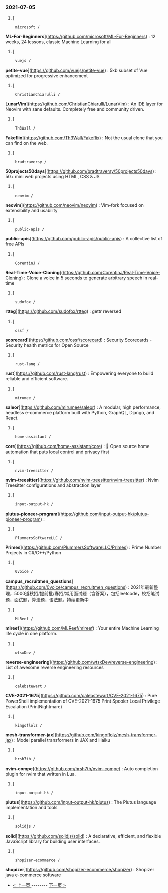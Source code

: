 ### 2021-07-05 
1. [
    

        microsoft /
**ML-For-Beginners**](https://github.com/microsoft/ML-For-Beginners) : 12 weeks, 24 lessons, classic Machine Learning for all
1. [
    

        vuejs /
**petite-vue**](https://github.com/vuejs/petite-vue) : 5kb subset of Vue optimized for progressive enhancement
1. [
    

        ChristianChiarulli /
**LunarVim**](https://github.com/ChristianChiarulli/LunarVim) : An IDE layer for Neovim with sane defaults. Completely free and community driven.
1. [
    

        Th3Wall /
**Fakeflix**](https://github.com/Th3Wall/Fakeflix) : Not the usual clone that you can find on the web.
1. [
    

        bradtraversy /
**50projects50days**](https://github.com/bradtraversy/50projects50days) : 50+ mini web projects using HTML, CSS & JS
1. [
    

        neovim /
**neovim**](https://github.com/neovim/neovim) : Vim-fork focused on extensibility and usability
1. [
    

        public-apis /
**public-apis**](https://github.com/public-apis/public-apis) : A collective list of free APIs
1. [
    

        CorentinJ /
**Real-Time-Voice-Cloning**](https://github.com/CorentinJ/Real-Time-Voice-Cloning) : Clone a voice in 5 seconds to generate arbitrary speech in real-time
1. [
    

        sudofox /
**rtteg**](https://github.com/sudofox/rtteg) : gettr reversed
1. [
    

        ossf /
**scorecard**](https://github.com/ossf/scorecard) : Security Scorecards - Security health metrics for Open Source
1. [
    

        rust-lang /
**rust**](https://github.com/rust-lang/rust) : Empowering everyone to build reliable and efficient software.
1. [
    

        mirumee /
**saleor**](https://github.com/mirumee/saleor) : A modular, high performance, headless e-commerce platform built with Python, GraphQL, Django, and React.
1. [
    

        home-assistant /
**core**](https://github.com/home-assistant/core) : 🏡 Open source home automation that puts local control and privacy first
1. [
    

        nvim-treesitter /
**nvim-treesitter**](https://github.com/nvim-treesitter/nvim-treesitter) : Nvim Treesitter configurations and abstraction layer
1. [
    

        input-output-hk /
**plutus-pioneer-program**](https://github.com/input-output-hk/plutus-pioneer-program) : 
1. [
    

        PlummersSoftwareLLC /
**Primes**](https://github.com/PlummersSoftwareLLC/Primes) : Prime Number Projects in C#/C++/Python
1. [
    

        0voice /
**campus_recruitmen_questions**](https://github.com/0voice/campus_recruitmen_questions) : 2021年最新整理，5000道秋招/提前批/春招/常用面试题（含答案），包括leetcode，校招笔试题，面试题，算法题，语法题。持续更新中
1. [
    

        MLReef /
**mlreef**](https://github.com/MLReef/mlreef) : Your entire Machine Learning life cycle in one platform.
1. [
    

        wtsxDev /
**reverse-engineering**](https://github.com/wtsxDev/reverse-engineering) : List of awesome reverse engineering resources
1. [
    

        calebstewart /
**CVE-2021-1675**](https://github.com/calebstewart/CVE-2021-1675) : Pure PowerShell implementation of CVE-2021-1675 Print Spooler Local Privilege Escalation (PrintNightmare)
1. [
    

        kingoflolz /
**mesh-transformer-jax**](https://github.com/kingoflolz/mesh-transformer-jax) : Model parallel transformers in JAX and Haiku
1. [
    

        hrsh7th /
**nvim-compe**](https://github.com/hrsh7th/nvim-compe) : Auto completion plugin for nvim that written in Lua.
1. [
    

        input-output-hk /
**plutus**](https://github.com/input-output-hk/plutus) : The Plutus language implementation and tools
1. [
    

        solidjs /
**solid**](https://github.com/solidjs/solid) : A declarative, efficient, and flexible JavaScript library for building user interfaces.
1. [
    

        shopizer-ecommerce /
**shopizer**](https://github.com/shopizer-ecommerce/shopizer) : Shopizer java e-commerce software 

- [ < 上一页 ](https://github.com/able8/github-trending-daily-record/blob/master/2021-07-04.md) -------- [ 下一页 > ](https://github.com/able8/github-trending-daily-record/blob/master/2021-07-06.md)